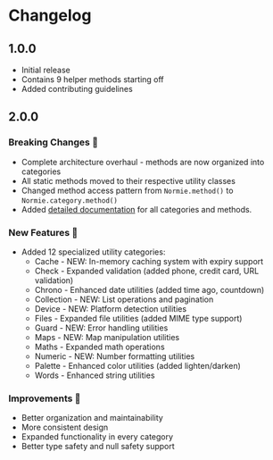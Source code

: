 # Changelog

## 1.0.0

* Initial release
* Contains 9 helper methods starting off
* Added contributing guidelines

## 2.0.0

### Breaking Changes 🚨
* Complete architecture overhaul - methods are now organized into categories
* All static methods moved to their respective utility classes
* Changed method access pattern from `Normie.method()` to `Normie.category.method()`
* Added [detailed documentation](https://codesadhu-labs.gitbook.io/normie/getting-started) for all categories and methods. 

### New Features 🎉
* Added 12 specialized utility categories:
  * Cache - NEW: In-memory caching system with expiry support
  * Check - Expanded validation (added phone, credit card, URL validation)
  * Chrono - Enhanced date utilities (added time ago, countdown)
  * Collection - NEW: List operations and pagination
  * Device - NEW: Platform detection utilities
  * Files - Expanded file utilities (added MIME type support)
  * Guard - NEW: Error handling utilities
  * Maps - NEW: Map manipulation utilities
  * Maths - Expanded math operations
  * Numeric - NEW: Number formatting utilities
  * Palette - Enhanced color utilities (added lighten/darken)
  * Words - Enhanced string utilities

### Improvements 🔨
* Better organization and maintainability
* More consistent design
* Expanded functionality in every category
* Better type safety and null safety support